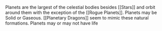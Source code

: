 Planets are the largest of the celestial bodies besides [[Stars]] and orbit around them with the exception of the [[Rogue Planets]]. Planets may be Solid or Gaseous. [[Planetary Dragons]] seem to mimic these natural formations. Planets may or may not have life
